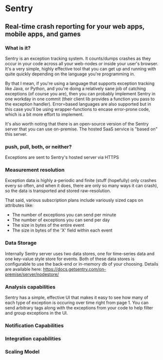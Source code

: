 # Sentry

## Real-time crash reporting for your web apps, mobile apps, and games

### What is it? 
Sentry is an exception tracking system. It counts/dumps crashes as they occur
in your code across all your web-nodes or inside your user's browser. It's a
very simple, highly effective tool that you can get up and running with quite
quickly depending on the language you're programming in.

By that I mean, if you're using a language that supports exception tracking
like Java, or Python, and you're doing a relatively sane job of catching
exceptions (of course you are), then you can probably implement Sentry in one
workday in one commit (their client lib provides a function you pass to the
exception handler). Error=based languages are also supported but in this case
you'll be using wrapper-functions to encase error-prone code, which is a bit
more effort to implement. 


It's also worth noting that there is an open-source version of the Sentry
server that you can use on-premise. The hosted SaaS service is "based on" this
server. 

### push, pull, both, or neither?
Exceptions are sent to Sentry's hosted server via HTTPS

### Measurement resolution 
Exception data is highly a-periodic and finite (stuff (hopefully) only crashes
every so often, and when it does, there are only so many ways it can crash), so
the data is transported and stored raw-resolution.

That said, various subscription plans include variously sized caps on
attributes like: 

 * The number of exceptions you can send per minute
 * The number of exceptions you can send per day
 * The size in bytes of the entire event
 * The size in bytes of the 'X' field within each event

### Data Storage 
Internally Sentry server uses two data stores, one for time-series data and one
key-value style store for events. Both of these data stores is configurable to
use the back-end or in-memory db of your choosing. Details are available here:
https://docs.getsentry.com/on-premise/server/nodestore/

### Analysis capabilities
Sentry has a simple, effective UI that makes it easy to see how many of each
type of exception is occuring over time right from page 1. You can send
arbitrary tags along with the exceptions from your code to help filter
and group exceptions in the UI.

### Notification Capabilities

### Integration capabilities

### Scaling Model
